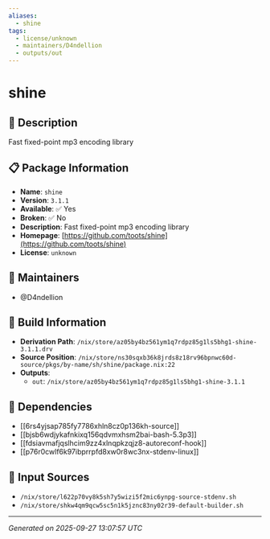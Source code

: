 ```yaml
---
aliases:
  - shine
tags:
  - license/unknown
  - maintainers/D4ndellion
  - outputs/out
---
```


# shine

## 📝 Description

Fast fixed-point mp3 encoding library

## 📋 Package Information

- **Name**: `shine`
- **Version**: `3.1.1`
- **Available**: ✅ Yes
- **Broken**: ✅ No
- **Description**: Fast fixed-point mp3 encoding library
- **Homepage**: [https://github.com/toots/shine](https://github.com/toots/shine)
- **License**: `unknown`
## 👥 Maintainers

- @D4ndellion


## 🔧 Build Information

- **Derivation Path**: `/nix/store/az05by4bz561ym1q7rdpz85g1ls5bhg1-shine-3.1.1.drv`
- **Source Position**: `/nix/store/ns30sqxb36k8jrds8z18rv96bpnwc60d-source/pkgs/by-name/sh/shine/package.nix:22`
- **Outputs**:
  - `out`:  `/nix/store/az05by4bz561ym1q7rdpz85g1ls5bhg1-shine-3.1.1`

## 🔗 Dependencies

- [[6rs4yjsap785fy7786xhln8cz0p136kh-source]]
- [[bjsb6wdjykafnkixq156qdvmxhsm2bai-bash-5.3p3]]
- [[fdsiavmafjqslhcim9zz4xlnqpkzqjz8-autoreconf-hook]]
- [[p76r0cwlf6k97ibprrpfd8xw0r8wc3nx-stdenv-linux]]

## 📁 Input Sources

- `/nix/store/l622p70vy8k5sh7y5wizi5f2mic6ynpg-source-stdenv.sh`
- `/nix/store/shkw4qm9qcw5sc5n1k5jznc83ny02r39-default-builder.sh`

---
*Generated on 2025-09-27 13:07:57 UTC*
